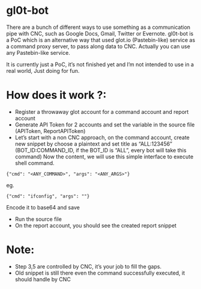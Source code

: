 # gl0t-bot

 There are a bunch of different ways to use something as a communication pipe with CNC, such as Google Docs, Gmail, Twitter or Evernote. gl0t-bot is a PoC which is an alternative way that used glot.io (Pastebin-like) service as a command proxy server, to pass along data to CNC. Actually you can use any Pastebin-like service. 

It is currently just a PoC, it’s not finished yet and I’m not intended to use in a real world, Just doing for fun.

# How does it work ?:
- Register a throwaway glot account for a command account and report account
- Generate API Token for 2 accounts and set the variable in the source file (APIToken, ReportAPIToken)
- Let’s start with a non CNC approach, on the command account, create new snippet by choose a plaintext and set title as “ALL:123456” (BOT_ID:COMMAND_ID, if the BOT_ID is “ALL”, every bot will take this command)  Now the content, we will use this simple interface to execute shell command.
```
{"cmd": "<ANY_COMMAND>", "args": "<ANY_ARGS>"}
```
eg.
```
{"cmd": "ifconfig", "args": ""}
```
Encode it to base64 and save
- Run the source file
- On the report account, you should see the created report snippet

# Note:
- Step 3,5 are controlled by CNC, it’s your job to fill the gaps.
- Old snippet is still there even the command successfully executed, it should handle by CNC
